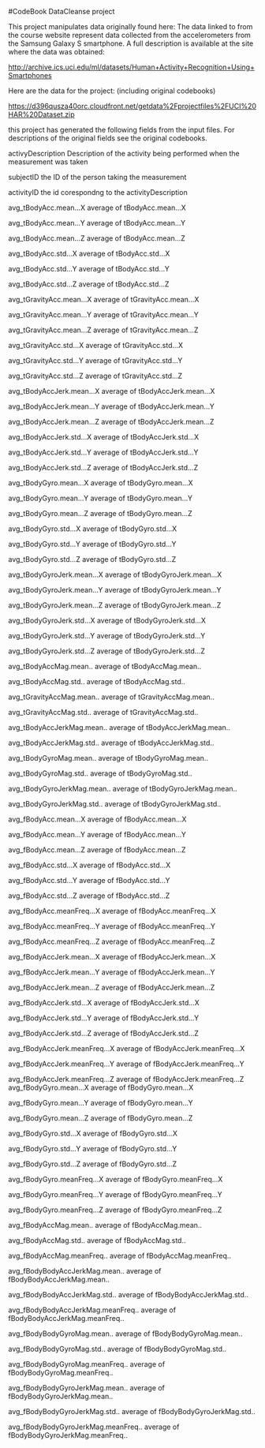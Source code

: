 #CodeBook DataCleanse project

This project manipulates data originally found here:
The data linked to from the course website represent data collected from the accelerometers from the Samsung Galaxy S smartphone. A full description is available at the site where the data was obtained: 

http://archive.ics.uci.edu/ml/datasets/Human+Activity+Recognition+Using+Smartphones 

Here are the data for the project: (including original codebooks)

https://d396qusza40orc.cloudfront.net/getdata%2Fprojectfiles%2FUCI%20HAR%20Dataset.zip 

this project has generated the following fields from the input files. For descriptions of the original fields see the original codebooks.

activyDescription	Description of the activity being performed when the measurement was taken

subjectID			the ID of the person taking the measurement

activityID			the id corespondng to the activityDescription

avg_tBodyAcc.mean...X		average of tBodyAcc.mean...X

avg_tBodyAcc.mean...Y		average of tBodyAcc.mean...Y

avg_tBodyAcc.mean...Z		average of tBodyAcc.mean...Z

avg_tBodyAcc.std...X		average of tBodyAcc.std...X

avg_tBodyAcc.std...Y		average of tBodyAcc.std...Y

avg_tBodyAcc.std...Z		average of tBodyAcc.std...Z

avg_tGravityAcc.mean...X	average of tGravityAcc.mean...X

avg_tGravityAcc.mean...Y	average of tGravityAcc.mean...Y

avg_tGravityAcc.mean...Z	average of tGravityAcc.mean...Z

avg_tGravityAcc.std...X		average of tGravityAcc.std...X

avg_tGravityAcc.std...Y		average of tGravityAcc.std...Y

avg_tGravityAcc.std...Z		average of tGravityAcc.std...Z

avg_tBodyAccJerk.mean...X	average of tBodyAccJerk.mean...X

avg_tBodyAccJerk.mean...Y	average of tBodyAccJerk.mean...Y

avg_tBodyAccJerk.mean...Z	average of tBodyAccJerk.mean...Z

avg_tBodyAccJerk.std...X	average of tBodyAccJerk.std...X

avg_tBodyAccJerk.std...Y	average of tBodyAccJerk.std...Y

avg_tBodyAccJerk.std...Z	average of tBodyAccJerk.std...Z

avg_tBodyGyro.mean...X		average of tBodyGyro.mean...X

avg_tBodyGyro.mean...Y		average of tBodyGyro.mean...Y

avg_tBodyGyro.mean...Z		average of tBodyGyro.mean...Z

avg_tBodyGyro.std...X		average of tBodyGyro.std...X

avg_tBodyGyro.std...Y		average of tBodyGyro.std...Y

avg_tBodyGyro.std...Z		average of tBodyGyro.std...Z

avg_tBodyGyroJerk.mean...X	average of tBodyGyroJerk.mean...X

avg_tBodyGyroJerk.mean...Y	average of tBodyGyroJerk.mean...Y

avg_tBodyGyroJerk.mean...Z	average of tBodyGyroJerk.mean...Z

avg_tBodyGyroJerk.std...X	average of tBodyGyroJerk.std...X

avg_tBodyGyroJerk.std...Y	average of tBodyGyroJerk.std...Y

avg_tBodyGyroJerk.std...Z	average of tBodyGyroJerk.std...Z

avg_tBodyAccMag.mean..		average of tBodyAccMag.mean..

avg_tBodyAccMag.std..		average of tBodyAccMag.std..

avg_tGravityAccMag.mean..	average of tGravityAccMag.mean..

avg_tGravityAccMag.std..	average of tGravityAccMag.std..

avg_tBodyAccJerkMag.mean..	average of tBodyAccJerkMag.mean..

avg_tBodyAccJerkMag.std..	average of tBodyAccJerkMag.std..

avg_tBodyGyroMag.mean..		average of tBodyGyroMag.mean..

avg_tBodyGyroMag.std..		average of tBodyGyroMag.std..

avg_tBodyGyroJerkMag.mean..	average of tBodyGyroJerkMag.mean..

avg_tBodyGyroJerkMag.std..	average of tBodyGyroJerkMag.std..

avg_fBodyAcc.mean...X		average of fBodyAcc.mean...X

avg_fBodyAcc.mean...Y		average of fBodyAcc.mean...Y

avg_fBodyAcc.mean...Z		average of fBodyAcc.mean...Z

avg_fBodyAcc.std...X		average of fBodyAcc.std...X

avg_fBodyAcc.std...Y		average of fBodyAcc.std...Y

avg_fBodyAcc.std...Z		average of fBodyAcc.std...Z

avg_fBodyAcc.meanFreq...X	average of fBodyAcc.meanFreq...X

avg_fBodyAcc.meanFreq...Y	average of fBodyAcc.meanFreq...Y

avg_fBodyAcc.meanFreq...Z	average of fBodyAcc.meanFreq...Z

avg_fBodyAccJerk.mean...X	average of fBodyAccJerk.mean...X

avg_fBodyAccJerk.mean...Y	average of fBodyAccJerk.mean...Y

avg_fBodyAccJerk.mean...Z	average of fBodyAccJerk.mean...Z

avg_fBodyAccJerk.std...X	average of fBodyAccJerk.std...X

avg_fBodyAccJerk.std...Y	average of fBodyAccJerk.std...Y

avg_fBodyAccJerk.std...Z	average of fBodyAccJerk.std...Z

avg_fBodyAccJerk.meanFreq...X	average of fBodyAccJerk.meanFreq...X

avg_fBodyAccJerk.meanFreq...Y	average of fBodyAccJerk.meanFreq...Y

avg_fBodyAccJerk.meanFreq...Z	average of fBodyAccJerk.meanFreq...Z
avg_fBodyGyro.mean...X		average of fBodyGyro.mean...X

avg_fBodyGyro.mean...Y		average of fBodyGyro.mean...Y

avg_fBodyGyro.mean...Z		average of fBodyGyro.mean...Z

avg_fBodyGyro.std...X		average of fBodyGyro.std...X

avg_fBodyGyro.std...Y			average of fBodyGyro.std...Y

avg_fBodyGyro.std...Z		average of fBodyGyro.std...Z

avg_fBodyGyro.meanFreq...X	average of fBodyGyro.meanFreq...X

avg_fBodyGyro.meanFreq...Y	average of fBodyGyro.meanFreq...Y

avg_fBodyGyro.meanFreq...Z	average of fBodyGyro.meanFreq...Z

avg_fBodyAccMag.mean..		average of fBodyAccMag.mean..

avg_fBodyAccMag.std..		average of fBodyAccMag.std..


avg_fBodyAccMag.meanFreq..	average of fBodyAccMag.meanFreq..

avg_fBodyBodyAccJerkMag.mean..	average of fBodyBodyAccJerkMag.mean..

avg_fBodyBodyAccJerkMag.std..	average of fBodyBodyAccJerkMag.std..

avg_fBodyBodyAccJerkMag.meanFreq..	average of fBodyBodyAccJerkMag.meanFreq..

avg_fBodyBodyGyroMag.mean..	average of fBodyBodyGyroMag.mean..

avg_fBodyBodyGyroMag.std..	average of fBodyBodyGyroMag.std..

avg_fBodyBodyGyroMag.meanFreq..	average of fBodyBodyGyroMag.meanFreq..

avg_fBodyBodyGyroJerkMag.mean..	average of fBodyBodyGyroJerkMag.mean..

avg_fBodyBodyGyroJerkMag.std..	average of fBodyBodyGyroJerkMag.std..



avg_fBodyBodyGyroJerkMag.meanFreq..	average of fBodyBodyGyroJerkMag.meanFreq..
